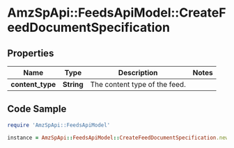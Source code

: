 # AmzSpApi::FeedsApiModel::CreateFeedDocumentSpecification

## Properties

Name | Type | Description | Notes
------------ | ------------- | ------------- | -------------
**content_type** | **String** | The content type of the feed. | 

## Code Sample

```ruby
require 'AmzSpApi::FeedsApiModel'

instance = AmzSpApi::FeedsApiModel::CreateFeedDocumentSpecification.new(content_type: null)
```


